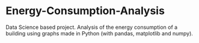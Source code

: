 # Energy-Consumption-Analysis
Data Science based project. Analysis of the energy consumption of a building using graphs made in Python (with pandas, matplotlib and numpy). 
